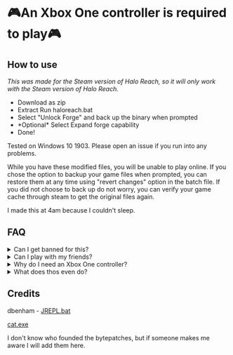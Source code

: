 # 🎮An Xbox One controller is required to play🎮

## How to use
*This was made for the Steam version of Halo Reach, so it will only work with the Steam version of Halo Reach.*
* Download as zip 
* Extract Run haloreach.bat 
* Select "Unlock Forge" and back up the binary when prompted
* \*Optional\* Select Expand forge capability
* Done!

Tested on Windows 10 1903. Please open an issue if you run into any problems.

While you have these modified files, you will be unable to play online. If you chose the option to backup your game files when prompted, you can restore them at any time using "revert changes" option in the batch file. If you did not choose to back up do not worry, you can verify your game cache through steam to get the original files again.

I made this at 4am because I couldn't sleep.

## FAQ

<details><summary>Can I get banned for this?</summary>

If you try to play in normal mode while these files are installed, you will not be banned, you will just get a violation error from EAC and your game won't open.
</details>

<details><summary>Can I play with my friends?</summary>

Yes you can, in a private match.
</details>

<details><summary>Why do I need an Xbox One controller?</summary>

Forge hasn't been fully ported to PC, so there aren't and PC controls in forge.
</details>

<details><summary>What does thos even do?</summary>

The first option bytepatches the pakfile MCC-WindowsNoEditor.pak in 2 different places to enable Forge, and the second option downloads a modified forge_halo.map to expand the capability of Forge.
</details>



## Credits
dbenham - [JREPL.bat](https://www.dostips.com/forum/viewtopic.php?f=3&t=6044)

[cat.exe](http://unxutils.sourceforge.net/UnxUtils.html)

I don't know who founded the bytepatches, but if someone makes me aware I will add them here.

